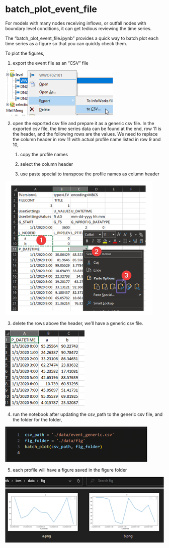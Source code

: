 # batch_plot_event_file

For models with many nodes receiving inflows, or outfall nodes with boundary level conditions, it can get tedious reviewing the time series.

The “batch_plot_event_file.ipynb” provides a quick way to batch plot each time series as a figure so that you can quickly check them.

To plot the figures,

1.  export the event file as an “CSV” file

<img src="./media/image1.png" style="width:3.56205in;height:1.49981in" alt="A screenshot of a computer Description automatically generated" />

2.  open the exported csv file and prepare it as a generic csv file. In the exported csv file, the time series data can be found at the end, row 11 is the header, and the following rows are the values. We need to replace the column header in row 11 with actual profile name listed in row 9 and 10,

    1.  copy the profile names

    2.  select the column header

    3.  use paste special to transpose the profile names as column header

<img src="./media/image2.png" style="width:4.87765in;height:4.45468in" alt="A screenshot of a computer Description automatically generated" />

3.  delete the rows above the header, we’ll have a generic csv file.

<img src="./media/image3.png" style="width:2.62467in;height:2.52052in" alt="A screenshot of a table Description automatically generated" />

4.  run the notebook after updating the csv_path to the generic csv file, and the folder for the folder,

<img src="./media/image4.png" style="width:4.69733in;height:1.16652in" alt="A screen shot of a computer Description automatically generated" />

5.  each profile will have a figure saved in the figure folder

<img src="./media/image5.png" style="width:5.7597in;height:2.18723in" alt="A screenshot of a computer Description automatically generated" />
